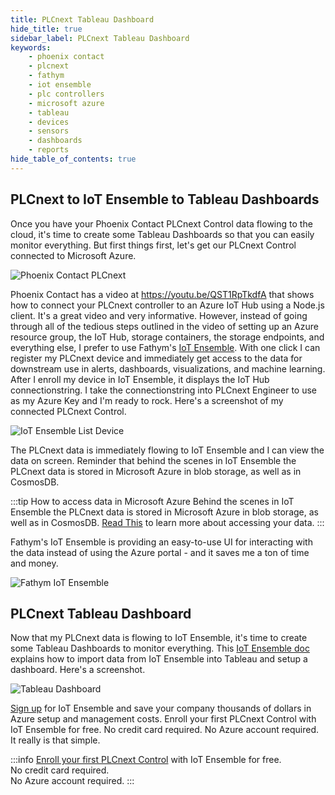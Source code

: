 ```yaml
---
title: PLCnext Tableau Dashboard
hide_title: true
sidebar_label: PLCnext Tableau Dashboard
keywords:
    - phoenix contact
    - plcnext
    - fathym
    - iot ensemble
    - plc controllers
    - microsoft azure
    - tableau
    - devices
    - sensors
    - dashboards
    - reports
hide_table_of_contents: true
---
```


## PLCnext to IoT Ensemble to Tableau Dashboards

Once you have your Phoenix Contact PLCnext Control data flowing to the cloud, it's time to create some Tableau Dashboards so that you can easily monitor everything. But first things first, let's get our PLCnext Control connected to Microsoft Azure.

![Phoenix Contact PLCnext](https://www.iot-ensemble.com/img/screenshots/PLCnext_controllers.png)

Phoenix Contact has a video at https://youtu.be/QST1RpTkdfA that shows how to connect your PLCnext controller to an Azure IoT Hub using a Node.js client. It's a great video and very informative. However, instead of going through all of the tedious steps outlined in the video of setting up an Azure resource group, the IoT Hub, storage containers, the storage endpoints, and everything else, I prefer to use Fathym's [IoT Ensemble](https://www.iot-ensemble.com/). With one click I can register my PLCnext device and immediately get access to the data for downstream use in alerts, dashboards, visualizations, and machine learning. After I enroll my device in IoT Ensemble, it displays the IoT Hub connectionstring. I take the connectionstring into PLCnext Engineer to use as my Azure Key and I'm ready to rock. Here's a screenshot of my connected PLCnext Control.

![IoT Ensemble List Device](https://www.iot-ensemble.com/img/screenshots/plcnext-connstring.png)

The PLCnext data is immediately flowing to IoT Ensemble and I can view the data on screen. Reminder that behind the scenes in IoT Ensemble the PLCnext data is stored in Microsoft Azure in blob storage, as well as in CosmosDB. 

:::tip How to access data in Microsoft Azure
Behind the scenes in IoT Ensemble the PLCnext data is stored in Microsoft Azure in blob storage, as well as in CosmosDB. [Read This](https://www.iot-ensemble.com/docs/getting-started/connecting-downstream) to learn more about accessing your data.
:::

Fathym's IoT Ensemble is providing an easy-to-use UI for interacting with the data instead of using the Azure portal - and it saves me a ton of time and money.

![Fathym IoT Ensemble](https://www.iot-ensemble.com/img/screenshots/iot-ensemble-connected-devices.png)

## PLCnext Tableau Dashboard

Now that my PLCnext data is flowing to IoT Ensemble, it's time to create some Tableau Dashboards to monitor everything. This [IoT Ensemble doc](https://www.iot-ensemble.com/docs/devs/storage/tableau) explains how to import data from IoT Ensemble into Tableau and setup a dashboard. Here's a screenshot.

![Tableau Dashboard](https://www.iot-ensemble.com/img/screenshots/tableau-dashboard-plcnext.png)

[Sign up](https://www.iot-ensemble.com/dashboard) for IoT Ensemble and save your company thousands of dollars in Azure setup and management costs. Enroll your first PLCnext Control with IoT Ensemble for free. No credit card required. No Azure account required. It really is that simple.

:::info
[Enroll your first PLCnext Control](https://www.iot-ensemble.com/dashboard) with IoT Ensemble for free.  
No credit card required.  
No Azure account required.
:::